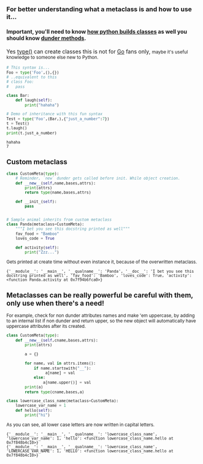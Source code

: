 ### For better understanding what a metaclass is and how to use it...
#### Important, you'll need to know [how python builds classes](https://docs.python.org/3/reference/datamodel.html#creating-the-class-object) as well you should know [dunder methods](https://docs.python.org/3/reference/datamodel.html).

Yes [type()](https://docs.python.org/3/library/functions.html#type) can create classes
this is not for [Go](https://golang.org/) fans only, <small>maybe it's useful knowledge to someone else new to Python.
```python
# This syntax is...
Foo = type('Foo',(),{})
# ..equivalent to this
# class Foo:
#   pass

class Bar:
    def laugh(self):
        print("hahaha")

# Demo of inheritance with this fun syntax
Test = type('Foo',(Bar,),{"just_a_number":7})   
t = Test()                              
t.laugh()
print(t.just_a_number)
```
```shell
hahaha
7
```


## Custom metaclass
```python
class CustomMeta(type):
    # Reminder, `new` dunder gets called before init. While object creation.
    def __new__(self,name,bases,attrs):
        print(attrs)
        return type(name,bases,attrs)

    def __init_(self):
        pass


# Sample animal inherits from custom metaclass
class Panda(metaclass=CustomMeta):
    """I bet you see this docstring printed as well"""
    fav_food = "Bamboo"
    loves_code = True

    def activity(self):
        print("Zzz...")
```
Gets printed at create time without even instance it, because of the overwritten metaclass.
```shell
{'__module__': '__main__', '__qualname__': 'Panda', '__doc__': 'I bet you see this docstring printed as well', 'fav_food': 'Bamboo', 'loves_code': True, 'activity': <function Panda.activity at 0x7f94b6fca0>}
```

## Metaclasses can be really powerful be careful with them, only use when there's a need!
For example, check for non dunder attributes names and make 'em uppercase, by adding to an internal list if non dunder and return upper, so the new object will automatically have uppercase attributes after its created.
```python
class CustomMeta(type):
    def __new__(self,cname,bases,attrs):
        print(attrs)

        a = {}
          
        for name, val in attrs.items():
            if name.startswith("__"):
                 a[name] = val
            else:
                a[name.upper()] = val
        print(a)
        return type(cname,bases,a) 

class lowercase_class_name(metaclass=CustomMeta):
    lowercase_var_name = 1
    def hello(self):
        print("hi")

```
As you can see, all lower case letters are now written in capital letters.
```
{'__module__': '__main__', '__qualname__': 'lowercase_class_name', 'lowercase_var_name': 1, 'hello': <function lowercase_class_name.hello at 0x7f848b4c10>}
{'__module__': '__main__', '__qualname__': 'lowercase_class_name', 'LOWERCASE_VAR_NAME': 1, 'HELLO': <function lowercase_class_name.hello at 0x7f848b4c10>}
```
